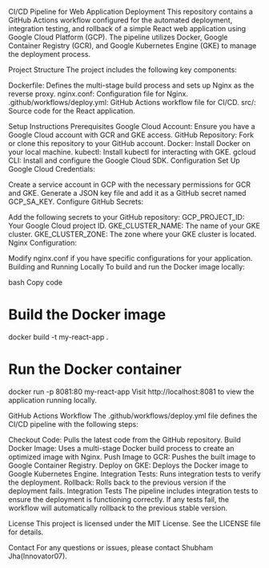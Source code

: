 CI/CD Pipeline for Web Application Deployment
This repository contains a GitHub Actions workflow configured for the automated deployment, integration testing, and rollback of a simple React web application using Google Cloud Platform (GCP). The pipeline utilizes Docker, Google Container Registry (GCR), and Google Kubernetes Engine (GKE) to manage the deployment process.

Project Structure
The project includes the following key components:

Dockerfile: Defines the multi-stage build process and sets up Nginx as the reverse proxy.
nginx.conf: Configuration file for Nginx.
.github/workflows/deploy.yml: GitHub Actions workflow file for CI/CD.
src/: Source code for the React application.

Setup Instructions
Prerequisites
Google Cloud Account: Ensure you have a Google Cloud account with GCR and GKE access.
GitHub Repository: Fork or clone this repository to your GitHub account.
Docker: Install Docker on your local machine.
kubectl: Install kubectl for interacting with GKE.
gcloud CLI: Install and configure the Google Cloud SDK.
Configuration
Set Up Google Cloud Credentials:

Create a service account in GCP with the necessary permissions for GCR and GKE.
Generate a JSON key file and add it as a GitHub secret named GCP_SA_KEY.
Configure GitHub Secrets:

Add the following secrets to your GitHub repository:
GCP_PROJECT_ID: Your Google Cloud project ID.
GKE_CLUSTER_NAME: The name of your GKE cluster.
GKE_CLUSTER_ZONE: The zone where your GKE cluster is located.
Nginx Configuration:

Modify nginx.conf if you have specific configurations for your application.
Building and Running Locally
To build and run the Docker image locally:

bash
Copy code
# Build the Docker image
docker build -t my-react-app .

# Run the Docker container
docker run -p 8081:80 my-react-app
Visit http://localhost:8081 to view the application running locally.

GitHub Actions Workflow
The .github/workflows/deploy.yml file defines the CI/CD pipeline with the following steps:

Checkout Code: Pulls the latest code from the GitHub repository.
Build Docker Image: Uses a multi-stage Docker build process to create an optimized image with Nginx.
Push Image to GCR: Pushes the built image to Google Container Registry.
Deploy on GKE: Deploys the Docker image to Google Kubernetes Engine.
Integration Tests: Runs integration tests to verify the deployment.
Rollback: Rolls back to the previous version if the deployment fails.
Integration Tests
The pipeline includes integration tests to ensure the deployment is functioning correctly. If any tests fail, the workflow will automatically rollback to the previous stable version.

License
This project is licensed under the MIT License. See the LICENSE file for details.

Contact
For any questions or issues, please contact Shubham Jha(Innovator07).

